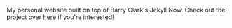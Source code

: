 My personal website built on top of Barry Clark's Jekyll Now. Check out the project over [here](https://github.com/barryclark/jekyll-now) if you're interested!
